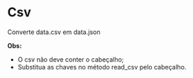# Csv

Converte data.csv em data.json


**Obs:**

* O csv não deve conter o cabeçalho;
* Substitua as chaves no método read_csv pelo cabeçalho.
